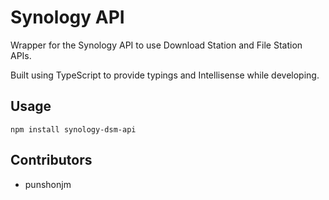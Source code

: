 # Synology API

Wrapper for the Synology API to use Download Station and File Station APIs.

Built using TypeScript to provide typings and Intellisense while developing.

## Usage

```
npm install synology-dsm-api
```

## Contributors

- punshonjm
